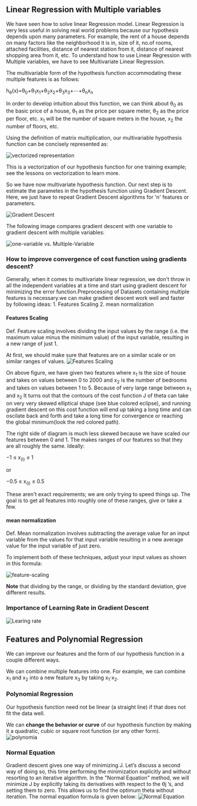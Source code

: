 ## Linear Regression with Multiple variables

We have seen how to solve linear Regression model. Linear Regression is very less useful in solving real world problems
because our hypothesis depends upon many parameters. For example, the rent of a house depends on many factors like the neighborhood it is in, size of it, no.of rooms, attached facilities, distance of nearest station from it, distance of nearest shopping area from it, etc. To understand how to use Linear Regression with Multiple variables, we have to see Multivariate Linear Regression.

The multivariable form of the hypothesis function accommodating these multiple features is as follows:

h<sub>θ</sub>(x)=θ<sub>0</sub>+θ<sub>1</sub>x<sub>1</sub>+θ<sub>2</sub>x<sub>2</sub>+θ<sub>3</sub>x<sub>3</sub>+⋯+θ<sub>n</sub>x<sub>n</sub>

In order to develop intuition about this function, we can think about θ<sub>0</sub> as the basic price of a house, θ<sub>1</sub> as the price per square meter, θ<sub>2</sub> as the price per floor, etc. x<sub>1</sub> will be the number of square meters in the house, x<sub>2</sub> the number of floors, etc.

Using the definition of matrix multiplication, our multivariable hypothesis function can be concisely represented as:

![vectorized representation](/pics/multivariate/vector.png)

This is a vectorization of our hypothesis function for one training example; see the lessons on vectorization to learn more.

So we have now multivariate hypothesis function. Our next step is to estimate the parametes in the hypothesis function using Gradient Descent. Here, we just have to repeat Gradient Descent algorithms for 'n' features or parameters.

![Gradient Descent](/pics/multivariate/gradient-descent.png)

The following image compares gradient descent with one variable to gradient descent with multiple variables:

![one-variable vs. Multiple-Variable](/pics/multivariate/comparision.png)

### How to improve convergence of cost function using gradients descent?
Generally, when it comes to multivariate linear regression, we don't throw in all the independent variables at a time and start using gradient descent for  minimizing the error function.Preprocessing of Datasets containing multiple features is necessary.we can make gradient descent work well and faster by following ideas:
     1. Features Scaling
     2. mean normalization
#### Features Scaling
  Def. Feature scaling involves dividing the input values by the range (i.e. the maximum value minus the minimum value) of the input variable, resulting in a new range of just 1.

  At first, we should make sure that features are on a similar scale or on similar ranges of values.
![Features Scaling](/pics/multivariate/feature-scaling.png)

On above figure, we have given two features where x<sub>1</sub> is the size of house and takes on values between 0 to 2000 and x<sub>2</sub> is the number of bedrooms and takes on values between 1 to 5. Because of very large range between x<sub>1</sub> and x<sub>2</sub>  It turns out that the contours of the cost function J of theta can take on  very very skewed elliptical shape (see blue colored eclipse), and running gradient descent on this cost function will end up taking a long time and can oscilate back and forth and take a long time for convergence or reaching the global minimum(look the red colored path).

 The right side of diagram is much less skewed because we have scaled our features between 0 and 1. The makes ranges of our features so that they are all roughly the same. Ideally:

−1 ≤ x<sub>(i)</sub> ≤ 1

or

−0.5 ≤ x<sub>(i)</sub> ≤ 0.5

These aren't exact requirements; we are only trying to speed things up. The goal is to get all features into roughly one of these ranges, give or take a few.

#### mean normalization
Def. Mean normalization involves subtracting the average value for an input variable from the values for that input variable resulting in a new average value for the input variable of just zero.

To implement both of these techniques, adjust your input values as shown in this formula:

![feature-scaling](/pics/multivariate/formula.png)

**Note** that dividing by the range, or dividing by the standard deviation, give different results.

### Importance of Learning Rate in Gradient Descent
![Learing rate](/pics/multivariate/learning-rate.png)



## Features and Polynomial Regression
We can improve our features and the form of our hypothesis function in a couple different ways.

We can combine multiple features into one. For example, we can combine x<sub>1</sub> and x<sub>2</sub> into a new feature x<sub>3</sub> by taking x<sub>1</sub>⋅x<sub>2</sub>.

### Polynomial Regression

Our hypothesis function need not be linear (a straight line) if that does not fit the data well.

We can **change the behavior or curve** of our hypothesis function by making it a quadratic, cubic or square root function (or any other form).
![polynomia](/pics/multivariate/polynomial.png)

### Normal Equation
Gradient descent gives one way of minimizing J. Let’s discuss a second way of doing so, this time performing the minimization explicitly and without resorting to an iterative algorithm. In the "Normal Equation" method, we will minimize J by explicitly taking its derivatives with respect to the θj ’s, and setting them to zero. This allows us to find the optimum theta without iteration. The normal equation formula is given below:
![Normal Equation](/pics/multivariate/normal.png)
